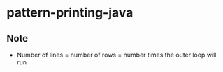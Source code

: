 # pattern-printing-java

## Note
* Number of lines = number of rows = number times the outer loop will run